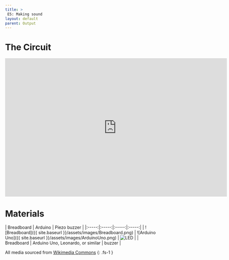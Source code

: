 ```yaml
---
title: >
 E5: Making sound
layout: default
parent: Output
---
```

# The Circuit

<iframe width="725" height="453" src="https://www.tinkercad.com/embed/k3fLUyJ8pxa?editbtn=1" frameborder="0" marginwidth="0" marginheight="0" scrolling="no"></iframe>

# Materials

| Breadboard | Arduino | Piezo buzzer |
|:-----:|:-----:|:-----:|:-----:|
| ![Breadboard]({{ site.baseurl }}/assets/images/Breadboard.png) | ![Arduino Uno]({{ site.baseurl }}/assets/images/ArduinoUno.png) | ![LED](https://upload.wikimedia.org/wikipedia/commons/e/e4/Cjam-piezo-buzzer.png?20221102121409) |
| Breadboard | Arduino Uno, Leonardo, or similar  | buzzer | 

All media sourced from [Wikimedia Commons](https://commons.wikimedia.org/wiki/Main_Page)
{: .fs-1 }
